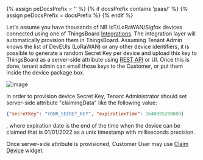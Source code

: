 {% assign peDocsPrefix = '' %}
{% if docsPrefix contains 'paas/' %}
{% assign peDocsPrefix = docsPrefix %}
{% endif %}

Let's assume you have thousands of NB IoT/LoRaWAN/Sigfox devices connected using one of ThingsBoard [Integrations](/docs/{{peDocsPrefix}}user-guide/integrations/).
The integration layer will automatically provision them in ThingsBoard. 
Assuming Tenant Admin knows the list of DevEUIs (LoRaWAN) or any other device identifiers, 
it is possible to generate a random Secret Key per device and upload this key to ThingsBoard as a server-side attribute using [REST API](/docs/{{docsPrefix}}reference/rest-api/) or UI.
Once this is done, tenant admin can email those keys to the Customer, or put them inside the device package box. 

![image](https://img.thingsboard.io/user-guide/claiming-devices/server-side-key-diagram.png)

In order to provision device Secret Key, Tenant Administrator should set server-side attribute "claimingData" like the following value:

```json
{"secretKey": "YOUR_SECRET_KEY", "expirationTime": 1640995200000}
``` 

, where expiration date is the end of the time when the device can be claimed that is 01/01/2022 as a unix timestamp with milliseconds precision.

Once server-side attribute is provisioned, Customer User may use [Claim Device](/docs/{{docsPrefix}}user-guide/claiming-devices/#device-claiming-widget) widget.  

